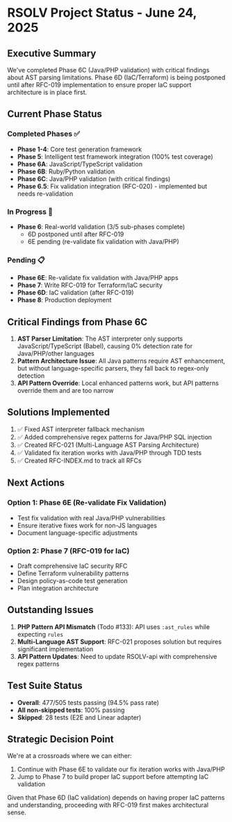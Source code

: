 # RSOLV Project Status - June 24, 2025

## Executive Summary

We've completed Phase 6C (Java/PHP validation) with critical findings about AST parsing limitations. Phase 6D (IaC/Terraform) is being postponed until after RFC-019 implementation to ensure proper IaC support architecture is in place first.

## Current Phase Status

### Completed Phases ✅
- **Phase 1-4**: Core test generation framework
- **Phase 5**: Intelligent test framework integration (100% test coverage)
- **Phase 6A**: JavaScript/TypeScript validation
- **Phase 6B**: Ruby/Python validation 
- **Phase 6C**: Java/PHP validation (with critical findings)
- **Phase 6.5**: Fix validation integration (RFC-020) - implemented but needs re-validation

### In Progress 🔄
- **Phase 6**: Real-world validation (3/5 sub-phases complete)
  - 6D postponed until after RFC-019
  - 6E pending (re-validate fix validation with Java/PHP)

### Pending 📋
- **Phase 6E**: Re-validate fix validation with Java/PHP apps
- **Phase 7**: Write RFC-019 for Terraform/IaC security
- **Phase 6D**: IaC validation (after RFC-019)
- **Phase 8**: Production deployment

## Critical Findings from Phase 6C

1. **AST Parser Limitation**: The AST interpreter only supports JavaScript/TypeScript (Babel), causing 0% detection rate for Java/PHP/other languages
2. **Pattern Architecture Issue**: All Java patterns require AST enhancement, but without language-specific parsers, they fall back to regex-only detection
3. **API Pattern Override**: Local enhanced patterns work, but API patterns override them and are too narrow

## Solutions Implemented

1. ✅ Fixed AST interpreter fallback mechanism
2. ✅ Added comprehensive regex patterns for Java/PHP SQL injection
3. ✅ Created RFC-021 (Multi-Language AST Parsing Architecture)
4. ✅ Validated fix iteration works with Java/PHP through TDD tests
5. ✅ Created RFC-INDEX.md to track all RFCs

## Next Actions

### Option 1: Phase 6E (Re-validate Fix Validation)
- Test fix validation with real Java/PHP vulnerabilities
- Ensure iterative fixes work for non-JS languages
- Document language-specific adjustments

### Option 2: Phase 7 (RFC-019 for IaC)
- Draft comprehensive IaC security RFC
- Define Terraform vulnerability patterns
- Design policy-as-code test generation
- Plan integration architecture

## Outstanding Issues

1. **PHP Pattern API Mismatch** (Todo #133): API uses `:ast_rules` while expecting `rules`
2. **Multi-Language AST Support**: RFC-021 proposes solution but requires significant implementation
3. **API Pattern Updates**: Need to update RSOLV-api with comprehensive regex patterns

## Test Suite Status

- **Overall**: 477/505 tests passing (94.5% pass rate)
- **All non-skipped tests**: 100% passing
- **Skipped**: 28 tests (E2E and Linear adapter)

## Strategic Decision Point

We're at a crossroads where we can either:
1. Continue with Phase 6E to validate our fix iteration works with Java/PHP
2. Jump to Phase 7 to build proper IaC support before attempting IaC validation

Given that Phase 6D (IaC validation) depends on having proper IaC patterns and understanding, proceeding with RFC-019 first makes architectural sense.